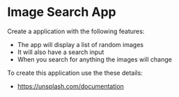 # Image Search App

Create a application with the following features:

- The app will display a list of random images
- It will also have a search input
- When you search for anything the images will change

To create this application use the these details:
<!-- ypmG01NrBHWbKtpsrmzdt87S4NweTwZ3rTMJBcToBbQ -->
- https://unsplash.com/documentation
